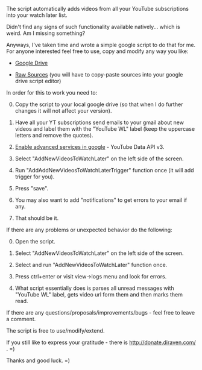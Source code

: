 The script automatically adds videos from all your YouTube subscriptions into your watch later list. 

Didn't find any signs of such functionality available natively... which is weird. Am I missing something?

Anyways, I've taken time and wrote a simple google script to do that for me. For anyone interested feel free to use, copy and modify any way you like:

* [Google Drive](https://script.google.com/d/1m66gEPsb4YS6cD17Z3u8FkNdpTzQnOB6AaNvSv26PoHxWzDm8RxX14j5/edit?usp=sharing)

* [Raw Sources](https://github.com/diraven/youtube-auto-watch-later/blob/master/script.js) (you will have to copy-paste sources into your google drive script editor)

In order for this to work you need to:

0. Copy the script to your local google drive (so that when I do further changes it will not affect your version).

0. Have all your YT subscriptions send emails to your gmail about new videos and label them with the "YouTube WL" label (keep the uppercase letters and remove the quotes).

0. [Enable advanced services in google](https://developers.google.com/apps-script/guides/services/advanced) - YouTube Data API v3.

0. Select "AddNewVideosToWatchLater" on the left side of the screen.

0. Run "AddAddNewVideosToWatchLaterTrigger" function once (it will add trigger for you).

0. Press "save".

0. You may also want to add "notifications" to get errors to your email if any.

0. That should be it.

If there are any problems or unexpected behavior do the following:

0. Open the script.

0. Select "AddNewVideosToWatchLater" on the left side of the screen.

0. Select and run "AddNewVideosToWatchLater" function once.

0. Press ctrl+enter or visit view->logs menu and look for errors.

0. What script essentially does is parses all unread messages with "YouTube WL" label, gets video url form them and then marks them read.

If there are any questions/proposals/improvements/bugs - feel free to leave a comment.

The script is free to use/modify/extend.

If you still like to express your gratitude - there is http://donate.diraven.com/ . =)

Thanks and good luck. =)
